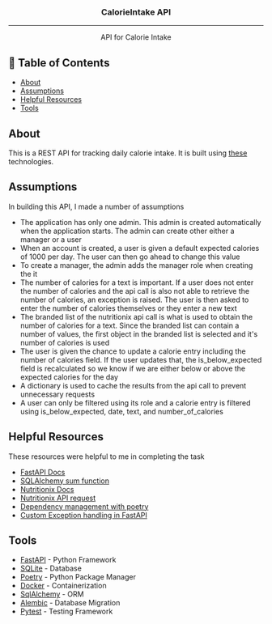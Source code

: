 
<h3 align="center">CalorieIntake API</h3>

<div align="center">

</div>

---
<p align="center"> API for Calorie Intake
    <br> 
</p>

## 📝 Table of Contents
- [About](#about)
- [Assumptions](#assumptions)
- [Helpful Resources](#resources)
- [Tools](#tools)

## About <a name = "about"></a>
This is a REST API for tracking daily calorie intake. It is built using [these](#built_using) technologies.


## Assumptions <a name = "assumptions"></a>
In building this API, I made a number of assumptions
- The application has only one admin. This admin is created automatically when the application starts. The admin can create other either a manager or a user
- When an account is created, a user is given a default expected calories of 1000 per day. The user can then go ahead to change this value
- To create a manager, the admin adds the manager role when creating the it
- The number of calories for a text is important. If a user does not enter the number of calories and the api call is also not able to retrieve the number of calories, an exception is raised. The user is then asked to enter the number of calories themselves or they enter a new text
- The branded list of the nutritionix api call is what is used to obtain the number of calories for a text. Since the branded list can contain a number of values, the first object in the branded list is selected and it's number of calories is used
- The user is given the chance to update a calorie entry including the number of calories field. If the user updates that, the is_below_expected field is recalculated so we know if we are either below or above the expected calories for the day
- A dictionary is used to cache the results from the api call to prevent unnecessary requests
- A user can only be filtered using its role and a calorie entry is filtered using is_below_expected, date, text, and number_of_calories


## Helpful Resources <a name = "resources"></a>
These resources were helpful to me in completing the task
- [FastAPI Docs](https://fastapi.tiangolo.com/)
- [SQLAlchemy sum function](https://stackoverflow.com/questions/11830980/sqlalchemy-simple-example-of-sum-average-min-max)
- [Nutritionix Docs](https://docs.google.com/document/d/1_q-K-ObMTZvO0qUEAxROrN3bwMujwAN25sLHwJzliK0/edit#heading=h.h3vlpu5rgxy0)
- [Nutritionix API request](https://gist.github.com/mattsilv/6d19997bbdd02cf5337e9d4806b4f464)
- [Dependency management with poetry](https://realpython.com/dependency-management-python-poetry/)
- [Custom Exception handling in FastAPI](https://stackoverflow.com/questions/72831952/how-do-i-integrate-custom-exception-handling-with-the-fastapi-exception-handling/72833284#72833284)


## Tools <a name = "tools"></a>
- [FastAPI](https://fastapi.tiangolo.com/) - Python Framework
- [SQLite](https://www.sqlite.org/index.html/) - Database
- [Poetry](https://python-poetry.org/) - Python Package Manager
- [Docker](https://www.docker.com/) - Containerization
- [SqlAlchemy](https://www.sqlalchemy.org/) - ORM
- [Alembic](https://alembic.sqlalchemy.org/en/latest/) - Database Migration
- [Pytest](https://docs.pytest.org/en/6.2.x/) - Testing Framework


